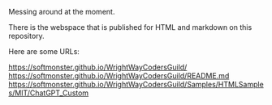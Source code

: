 Messing around at the moment.

There is the webspace that is published for HTML and markdown on this repository.

Here are some URLs:

https://softmonster.github.io/WrightWayCodersGuild/
https://softmonster.github.io/WrightWayCodersGuild/README.md
https://softmonster.github.io/WrightWayCodersGuild/Samples/HTMLSamples/MIT/ChatGPT_Custom


